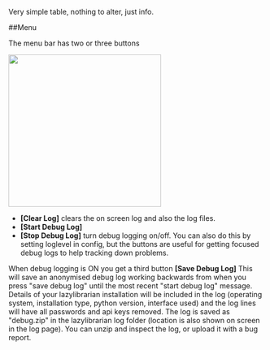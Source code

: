 Very simple table, nothing to alter, just info.

##Menu

The menu bar has two or three buttons

<img src="https://imgur.com/nbhdzlE.png" width="300">

* **[Clear Log]** clears the on screen log and also the log files.  
* **[Start Debug Log]**
* **[Stop Debug Log]** turn debug logging on/off. You can also do this by setting loglevel in config, but the buttons are useful for getting focused debug logs to help tracking down problems.

When debug logging is ON you get a third button **[Save Debug Log]** This will save an anonymised debug log working backwards from when you press "save debug log" until the most recent "start debug log" message. Details of your lazylibrarian installation will be included in the log (operating system, installation type, python version, interface used) and the log lines will have all passwords and api keys removed. The log is saved as "debug.zip" in the lazylibrarian log folder (location is also shown on screen in the log page). You can unzip and inspect the log, or upload it with a bug report.